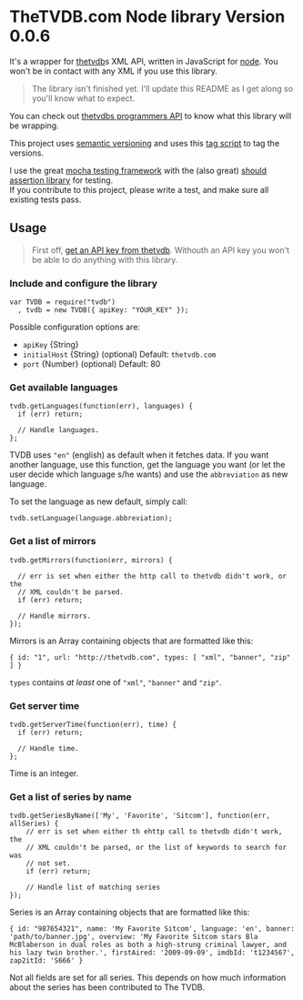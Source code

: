 # TheTVDB.com Node library Version 0.0.6

It's a wrapper for [thetvdb][]s XML API, written in JavaScript for [node][].
You won't be in contact with any XML if you use this library.

> The library isn't finished yet. I'll update this README as I get along so
> you'll know what to expect.

You can check out [thetvdbs programmers API](http://thetvdb.com/wiki/index.php?title=Programmers_API)
to know what this library will be wrapping.

[node]: http://nodejs.org/
[thetvdb]: http://www.thetvdb.com/


This project uses [semantic versioning](http://semver.org/) and uses this [tag script](https://github.com/enyo/tag) to tag the versions.

I use the great [mocha testing framework](http://visionmedia.github.com/mocha/) with the (also great) [should assertion library](https://github.com/visionmedia/should.js) for testing.  
If you contribute to this project, please write a test, and make sure all existing tests pass.

## Usage

> First off, [get an API key from thetvdb](http://thetvdb.com/?tab=apiregister).
> Withouth an API key you won't be able to do anything with this library.


### Include and configure the library

    var TVDB = require("tvdb")
      , tvdb = new TVDB({ apiKey: "YOUR_KEY" });

Possible configuration options are:

  - `apiKey` {String}
  - `initialHost` {String} (optional) Default: `thetvdb.com`
  - `port` {Number} (optional) Default: 80

### Get available languages

    tvdb.getLanguages(function(err), languages) {
      if (err) return;

      // Handle languages.
    };

TVDB uses `"en"` (english) as default when it fetches data. If you want another language, use this function, get the language
you want (or let the user decide which language s/he wants) and use the `abbreviation` as new language.

To set the language as new default, simply call:

    tvdb.setLanguage(language.abbreviation);

### Get a list of mirrors

    tvdb.getMirrors(function(err, mirrors) {

      // err is set when either the http call to thetvdb didn't work, or the
      // XML couldn't be parsed.
      if (err) return;

      // Handle mirrors.
    });

Mirrors is an Array containing objects that are formatted like this:

    { id: "1", url: "http://thetvdb.com", types: [ "xml", "banner", "zip" ] }

`types` contains *at least* one of `"xml"`, `"banner"` and `"zip"`.



### Get server time

    tvdb.getServerTime(function(err), time) {
      if (err) return;

      // Handle time.
    };

Time is an integer.

### Get a list of series by name

	tvdb.getSeriesByName(['My', 'Favorite', 'Sitcom'], function(err, allSeries) {
		// err is set when either th ehttp call to thetvdb didn't work, the
		// XML couldn't be parsed, or the list of keywords to search for was
		// not set.
		if (err) return;
		
		// Handle list of matching series
	});

Series is an Array containing objects that are formatted like this:

	{ id: "987654321", name: 'My Favorite Sitcom', language: 'en', banner: 'path/to/banner.jpg', overview: 'My Favorite Sitcom stars Bla McBlaberson in dual roles as both a high-strung criminal lawyer, and his lazy twin brother.', firstAired: '2009-09-09', imdbId: 't1234567', zap2itId: 'S666' }
	
Not all fields are set for all series. This depends on how much information about the series has been contributed to The TVDB.